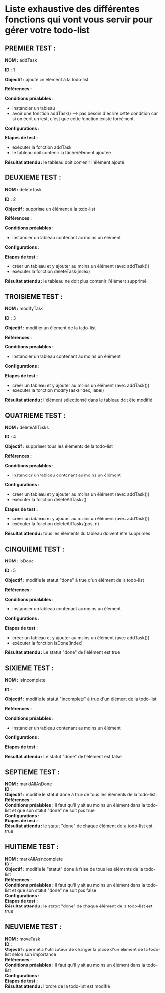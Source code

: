 # Liste exhaustive des différentes fonctions qui vont vous servir pour gérer votre todo-list

## PREMIER TEST : 

**NOM :** addTask <br>

**ID :** 1 <br>

**Objectif :** ajoute un élément à la todo-list <br>

**Références :** <br>

**Conditions préalables :**<br>
- instancier un tableau
- avoir une fonction addTask() --> pas besoin d'écrire cette condition car si on écrit un test, c'est que cette fonction existe forcément.

**Configurations :** <br>

**Etapes de test :** <br>
- exécuter la fonction addTask
- le tableau doit contenir la tâche/élément ajoutée

**Résultat attendu :** le tableau doit contenir l'élément ajouté <br>

## DEUXIEME TEST :

**NOM :** deleteTask <br>

**ID :** 2<br>

**Objectif :** supprime un élément à la todo-list <br>

**Références :** <br>

**Conditions préalables :**<br>
- instancier un tableau contenant au moins un élément

**Configurations :** <br>

**Etapes de test :** <br>
- créer un tableau et y ajouter au moins un élément (avec addTask())
- exécuter la fonction deleteTask(index)

**Résultat attendu :** le tableau ne doit plus contenir l'élément supprimé <br>

## TROISIEME TEST :

**NOM :** modifyTask <br> 

**ID :** 3<br>

**Objectif :** modifier un élément de la todo-list <br>

**Références :** <br>

**Conditions préalables :**<br>
- instancier un tableau contenant au moins un élément

**Configurations :** <br>

**Etapes de test :** <br>
- créer un tableau et y ajouter au moins un élément (avec addTask())
- exécuter la fonction modifyTask(index, label)

**Résultat attendu :** l'élément sélectionné dans le tableau doit ête modifié <br>

## QUATRIEME TEST :

**NOM :** deleteAllTasks <br>

**ID :** 4<br>

**Objectif :** supprimer tous les éléments de la todo-list <br> 

**Références :** <br> 

**Conditions préalables :**<br>
- instancier un tableau contenant au moins un élément

**Configurations :** <br>
- créer un tableau et y ajouter au moins un élément (avec addTask())
- exécuter la fonction deleteAllTasks()

**Etapes de test :** <br>
- créer un tableau et y ajouter au moins un élément (avec addTask())
- exécuter la fonction deleteAllTasks(pos, n)

**Résultat attendu :** tous les éléments du tableau doivent être supprimés <br>

## CINQUIEME TEST :

**NOM :** isDone <br>

**ID :** 5<br>

**Objectif :** modifie le statut "done" à true d'un élément de la todo-list <br>

**Références :**

**Conditions préalables :**<br>
- instancier un tableau contenant au moins un élément

**Configurations :**

**Etapes de test :**<br>
- créer un tableau et y ajouter au moins un élément (avec addTask())
- exécuter la fonction isDone(index)

**Résultat attendu :** Le statut "done" de l'élément est true <br>

## SIXIEME TEST :

**NOM :** isIncomplete <br>

**ID :** <br>

**Objectif :** modifie le statut "incomplete" à true d'un élément de la todo-list <br>

**Références :** <br>

**Conditions préalables :**<br>
- instancier un tableau contenant au moins un élément

**Configurations :** <br> 

**Etapes de test :** <br> 

**Résultat attendu :** Le statut "done" de l'élément est false <br>

## SEPTIEME TEST :

**NOM :** marklAllAsDone <br>
**ID :** <br>
**Objectif :** modifie le statut done à true de tous les éléments de la todo-list. <br>
**Références :** <br> 
**Conditions préalables :** il faut qu'il y ait au moins un élément dans la todo-list et que son statut "done" ne soit pas true <br>
**Configurations :** <br>
**Etapes de test :** <br>
**Résultat attendu :** le statut "done" de chaque élément de la todo-list est true <br>

## HUITIEME TEST :

**NOM :** markAllAsIncomplete <br>
**ID :** <br>
**Objectif :** modifie le "statut" done à false de tous les éléments de la todo-list <br>
**Références :** <br>
**Conditions préalables :** il faut qu'il y ait au moins un élément dans la todo-list et que son statut "done" ne soit pas false <br>
**Configurations :** <br>
**Etapes de test :** <br>
**Résultat attendu :** le statut "done" de chaque élément de la todo-list est true <br>

## NEUVIEME TEST :

**NOM :** moveTask <br>
**ID :** <br>
**Objectif :** permet à l'utilisateur de changer la place d'un élément de la todo-list selon son importance <br>
**Références :** <br>
**Conditions préalables :** il faut qu'il y ait au moins un élément dans la todo-list <br>
**Configurations :** <br>
**Etapes de test :** <br>
**Résultat attendu :** l'ordre de la todo-list est modifié <br>